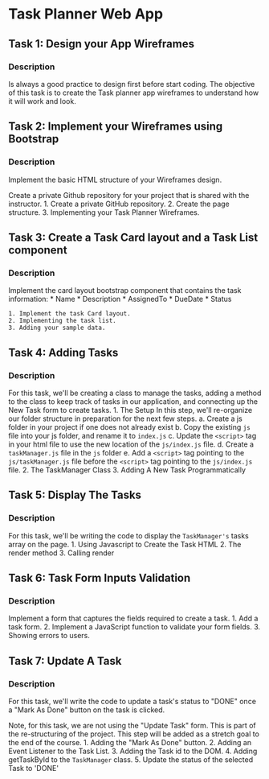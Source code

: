 # Task Planner Web App

## Task 1: Design your App Wireframes
### Description
Is always a good practice to design first before start coding. The objective of this task is to create the Task planner app wireframes to understand how it will work and look.


## Task 2: Implement your Wireframes using Bootstrap
### Description
Implement the basic HTML structure of your Wireframes design.

Create a private Github repository for your project that is shared with the instructor.
    1. Create a private GitHub repository.
    2. Create the page structure.
    3. Implementing your Task Planner Wireframes.


## Task 3: Create a Task Card layout and a Task List component
### Description
Implement the card layout bootstrap component that contains the task information:
    * Name
    * Description
    * AssignedTo
    * DueDate
    * Status

    1. Implement the task Card layout.
    2. Implementing the task list.
    3. Adding your sample data.


## Task 4: Adding Tasks
### Description
For this task, we'll be creating a class to manage the tasks, adding a method to the class to keep track of tasks in our application, and connecting up the New Task form to create tasks.
    1. The Setup
    In this step, we'll re-organize our folder structure in preparation for the next few steps.
        a. Create a js folder in your project if one does not already exist
        b. Copy the existing `js` file into your js folder, and rename it to `index.js`
        c. Update the `<script>` tag in your html file to use the new location of the `js/index.js` file.
        d. Create a `taskManager.js` file in the `js` folder
        e. Add a `<script>` tag pointing to the `js/taskManager.js` file before the `<script>` tag pointing to the `js/index.js` file.
    2. The TaskManager Class
    3. Adding A New Task Programmatically


## Task 5: Display The Tasks
### Description
 For this task, we'll be writing the code to display the `TaskManager's` tasks array on the page.
    1. Using Javascript to Create the Task HTML
    2. The render method
    3. Calling render


## Task 6: Task Form Inputs Validation
### Description
Implement a form that captures the fields required to create a task.
    1. Add a task form.
    2. Implement a JavaScript function to validate your form fields.
    3. Showing errors to users.


## Task 7: Update A Task
### Description
For this task, we'll write the code to update a task's status to "DONE" once a "Mark As Done" button on the task is clicked.

Note, for this task, we are not using the "Update Task" form. This is part of the re-structuring of the project. This step will be added as a stretch goal to the end of the course.
    1. Adding the "Mark As Done" button.
    2. Adding an Event Listener to the Task List.
    3. Adding the Task id to the DOM.
    4. Adding getTaskById to the `TaskManager` class.
    5. Update the status of the selected Task to 'DONE'